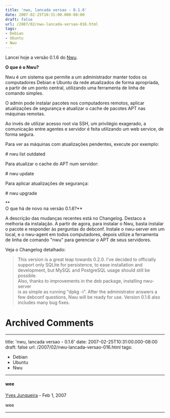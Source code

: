 ```yaml
---
title: 'nwu, lancada versao - 0.1.6'
date: 2007-02-25T10:31:00.000-08:00
draft: false
url: /2007/02/nwu-lancada-versao-016.html
tags: 
- Debian
- Ubuntu
- Nwu
---
```


Lancei hoje a versão 0.1.6 do [Nwu](http://cetico.org/nwu).  
  
**O que é o Nwu?**  
  
Nwu é um sistema que permite a um administrador manter todos os  
computadores Debian e Ubuntu da rede atualizados de forma apropriada,  
a partir de um ponto central, utilizando uma ferramenta de linha de  
comando simples.  
  
O admin pode instalar pacotes nos computadores remotos, aplicar  
atualizações de segurança e atualizar o cache de pacotes APT nas  
máquinas remotas.  
  
Ao invés de utilizar acesso root via SSH, um privilégio exagerado, a comunicação entre agentes e servidor é feita utilizando um web service, de forma segura.  
  
Para ver as máquinas com atualizações pendentes, execute por exemplo:  
  
\# nwu list outdated  
  
Para atualizar o cache do APT num servidor:  
  
\# nwu update <servidor>  
  
Para aplicar atualizações de segurança:  
  
\# nwu upgrade <servidor>  
  
**  
O que há de novo na versão 0.1.6?**  
  
A descrição das mudanças recentes está no Changelog. Destaco a melhoria da instalação. A partir de agora, para instalar o Nwu, basta instalar o pacote e responder às perguntas do debconf. Instale o nwu-server em um local, e o nwu-agent em todos computadores, depois utilize a ferramenta de linha de comando "nwu" para gerenciar o APT de seus servidores.  
  
Veja o Changelog detalhado:  

> This version is a great leap towards 0.2.0. I've decided to officially  
> support only SQLite for persistence, to ease installation and  
> development, but MySQL and PostgreSQL usage should still be possible.  
> Also, thanks to improvements in the deb package, installing nwu-server  
> is as simple as running "dpkg -i". After the administrator answers a  
> few debconf questions, Nwu will be ready for use. Version 0.1.6 also  
> includes many bug fixes.
# Archived Comments
---
title: 'nwu, lancada versao - 0.1.6'
date: 2007-02-25T10:31:00.000-08:00
draft: false
url: /2007/02/nwu-lancada-versao-016.html
tags: 
- Debian
- Ubuntu
- Nwu
---

#### wee
[Yves Junqueira](https://www.blogger.com/profile/00104361785049371212 "noreply@blogger.com") - <time datetime="2007-02-26T01:30:00.000-08:00">Feb 1, 2007</time>

wee
<hr />
